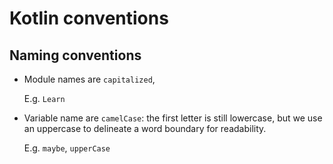 # Kotlin conventions

## Naming conventions

- Module names are `capitalized`,

    E.g. `Learn`

- Variable name are `camelCase`: the first letter is still lowercase, but we use an uppercase to delineate a word boundary for readability.

    E.g. `maybe`, `upperCase`
